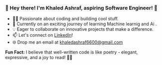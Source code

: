 ### 🚀 Hey there! I'm Khaled Ashraf, aspiring Software Engineer! 🌟

- 👨‍💻 Passionate about coding and building cool stuff.
- 🌱 Currently on an exciting journey of learning Machine learnig and Ai .
- 💡 Eager to collaborate on innovative projects that make a difference.
- 📫 Let's connect on [LinkedIn](https://www.linkedin.com/in/khaled-ashraf-38b604221/)!
- 🌐 Drop me an email at khaledashraf6600@gmail.com

**Fun Fact:** I believe that well-written code is like poetry - elegant, expressive, and a joy to read! 📜✨
